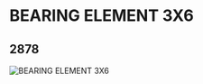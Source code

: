 # BEARING ELEMENT 3X6
## 2878
![BEARING ELEMENT 3X6](https://lc-www-live-s.legocdn.com/media/bricks/5/2/287826.jpg)